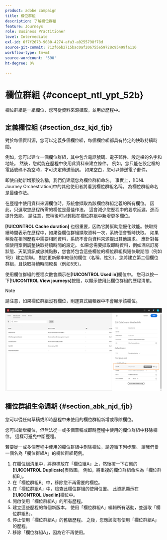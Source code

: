 ```yaml
---
product: adobe campaign
title: 欄位群組
description: 了解欄位群組
feature: Journeys
role: Business Practitioner
level: Intermediate
exl-id: 6f7f2673-9080-4274-afa3-a0255798f78d
source-git-commit: 712f66b2715bac0af206755e59728c95499fa110
workflow-type: tm+mt
source-wordcount: '590'
ht-degree: 0%

---
```


# 欄位群組 {#concept_ntl_ypt_52b}

欄位群組是一組欄位，您可從資料來源擷取，並用於歷程中。

## 定義欄位組 {#section_dsz_kjd_fjb}

對於每個資料源，您可以定義多個欄位組，每個欄位組都具有特定的快取持續時間。

例如，您可以建立一個欄位群組，其中包含電話號碼、電子郵件、設定檔的名字和地址。 然後，您就能在歷程中使用此資料來建立條件。 例如，您只能在設定檔的電話號碼不為空時，才可決定傳送簡訊。 如果空白，您可以傳送電子郵件。

即使自動新增預設名稱，我們仍建議您為欄位群組命名。 事實上，[!DNL Journey Orchestration]中的其他使用者將看到欄位群組名稱。 為欄位群組命名是最佳作法。

在歷程中使用資料來源欄位時，系統會擷取為該欄位群組定義的所有欄位。 因此，只選取您歷程所需的欄位是最佳作法。 這會減少您歷程中的要求延遲，進而提升效能。 請注意，您稍後可以輕鬆在欄位群組中新增更多欄位。

**[!UICONTROL Cache duration]** 也很重要，因為它將幫助您優化效能。快取持續時間表示在歷程中，如果從欄位群組擷取資料一次，系統便會暫時快取。 如果稍後在相同歷程中需要相同資料，系統不會向資料來源提出其他請求。 應針對每個使用案例調整快取持續時間的設定。 如果您需要擷取即時資料，例如酒店訂房狀態、天氣資訊或忠誠點數，您會將包含這些欄位的欄位群組與短快取期間（例如1秒）建立關聯。 對於更新頻率較低的欄位（名稱、性別），您將建立第二個欄位群組，且快取持續時間較長（例如5天）。

使用欄位群組的歷程次數會顯示在&#x200B;**[!UICONTROL Used in]**&#x200B;欄位中。 您可以按一下&#x200B;**[!UICONTROL View journeys]**&#x200B;按鈕，以顯示使用此欄位群組的歷程清單。

>[!NOTE]
>
>請注意，如果欄位群組沒有欄位，則運算式編輯器中不會顯示該欄位。

![](../assets/journey3bis.png)

## 欄位群組生命週期 {#section_abk_njd_fjb}

您可以從任何草稿或即時歷程中未使用的欄位群組新增或移除欄位。

您可以新增欄位，但無法從一或多個草稿或即時歷程中使用的欄位群組中移除欄位。 這樣可避免中斷歷程。

若要從一或多個歷程中使用的欄位群組中刪除欄位，請遵循下列步驟。 讓我們舉一個名為「欄位群組A」的欄位群組範例。

1. 在欄位組清單中，將游標放在「欄位組A」上，然後按一下右側的&#x200B;**[!UICONTROL Duplicate]**&#x200B;表徵圖。 例如，將重複的欄位群組命名為「欄位群組B」。
1. 在「欄位群組B」中，移除您不再需要的欄位。
1. 在「欄位群組A」中，檢查此欄位群組的使用位置。 此資訊顯示在&#x200B;**[!UICONTROL Used in]**&#x200B;欄位中。
1. 開啟使用「欄位群組A」的所有歷程。
1. 建立這些歷程的每個新版本。 使用「欄位群組A」編輯所有活動，並選取「欄位群組B」。
1. 停止使用「欄位群組A」的舊版歷程。 之後，您應該沒有使用「欄位群組A」的歷程。
1. 移除「欄位群組A」，因為它不再使用。
